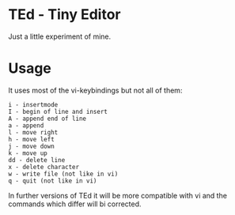 # TEd - Tiny Editor

Just a little experiment of mine.

# Usage

It uses most of the vi-keybindings but not all of them:

```
i - insertmode
I - begin of line and insert
A - append end of line
a - append
l - move right
h - move left
j - move down
k - move up
dd - delete line
x - delete character
w - write file (not like in vi)
q - quit (not like in vi)
```

In further versions of TEd it will be more compatible with vi and the commands
which differ will bi corrected.

